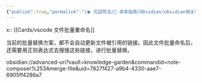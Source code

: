 ```yaml
---
{"publish":true,"permalink":"/🍀 花园导览/🧰 本库指南/Obsidian/obsidian相关笔记/obsidian 笔记文件批量重命名 - 千万别在外部用脚本实施.md","title":"obsidian 笔记文件批量重命名","created":"2022-08-11","modified":"2023-03-14","published":"2025-07-12T02:51:57.064+08:00","cssclasses":""}
---
```



x:: [[Cards/vscode 文件批量重命名]]

当前的批量替换方案，都不会自动更新文件被引用的链接。因此文件批量命名后，还需要用正则表达式去搜搜这些链接，进行批量替换。

obsidian://advanced-uri?vault=knowledge-garden&commandid=note-composer%253Amerge-file&uid=7827f427-a9b4-4330-aae7-6905ff4286a7

